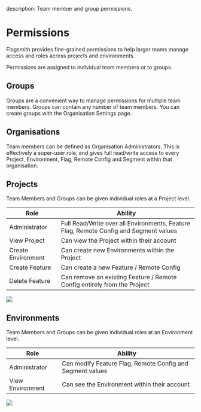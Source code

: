 description: Team member and group permissions.

# Permissions

Flagsmith provides fine-grained permissions to help larger teams manage access and roles across projects and environments.

Permissions are assigned to individual team members or to groups.

## Groups

Groups are a convenient way to manage permissions for multiple team members. Groups can contain any number of team members. You can create groups with the Organisation Settings page.

## Organisations

Team members can be defined as Organisation Administrators. This is effectively a super-user role, and gives full read/write access to every Project, Environment, Flag, Remote Config and Segment within that organisation.

## Projects

Team Members and Groups can be given individual roles at a Project level.

|  **Role**  | **Ability**     |
| -------- | ------------- |
| Administrator | Full Read/Write over all Environments, Feature Flag, Remote Config and Segment values |
| View Project | Can view the Project within their account |
| Create Environment | Can create new Environments within the Project |
| Create Feature | Can create a new Feature / Remote Config  |
| Delete Feature | Can remove an existing Feature / Remote Config entirely from the Project |

<img src="/images/project-permissions.png"/>

## Environments

Team Members and Groups can be given individual roles at an Environment level.

|  **Role**  | **Ability**     |
| -------- | ------------- |
| Administrator | Can modify Feature Flag, Remote Config and Segment values |
| View Environment  | Can see the Environment within their account |

<img src="/images/environment-permissions.png"/>
